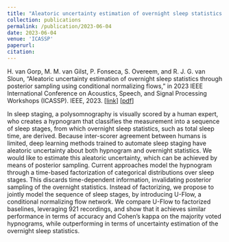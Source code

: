 ```yaml
---
title: "Aleatoric uncertainty estimation of overnight sleep statistics through posterior sampling using conditional normalizing flows"
collection: publications
permalink: /publication/2023-06-04
date: 2023-06-04
venue: 'ICASSP'
paperurl: 
citation: 
---
```


H. van Gorp, M. M. van Gilst, P. Fonseca, S. Overeem, and R. J. G. van Sloun, “Aleatoric uncertainty estimation of overnight sleep statistics through posterior sampling using conditional normalizing flows,” in 2023 IEEE International Conference on Acoustics, Speech, and Signal Processing Workshops (ICASSP). IEEE, 2023.
\[[link](https://ieeexplore.ieee.org/abstract/document/10096894)\]
\[[pdf](http://hansvangorp.github.io/files/2023-06-04.pdf)\]

In sleep staging, a polysomnography is visually scored by a human expert, who creates a hypnogram that classifies the measurement into a sequence of sleep stages, from which overnight sleep statistics, such as total sleep time, are derived. Because inter-scorer agreement between humans is limited, deep learning methods trained to automate sleep staging have aleatoric uncertainty about both hypnogram and overnight statistics. We would like to estimate this aleatoric uncertainty, which can be achieved by means of posterior sampling. Current approaches model the hypnogram through a time-based factorization of categorical distributions over sleep stages. This discards time-dependent information, invalidating posterior sampling of the overnight statistics. Instead of factorizing, we propose to jointly model the sequence of sleep stages, by introducing U-Flow, a conditional normalizing flow network. We compare U-Flow to factorized baselines, leveraging 921 recordings, and show that it achieves similar performance in terms of accuracy and Cohen’s kappa on the majority voted hypnograms, while outperforming in terms of uncertainty estimation of the overnight sleep statistics.